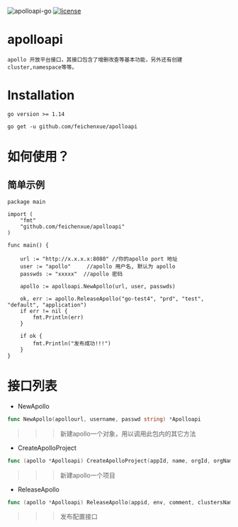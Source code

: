 ![apolloapi-go](https://img.shields.io/badge/apolloapi--go-v0.1-brightgreen)
[![license](http://dmlc.github.io/img/apache2.svg)](https://github.com/feichenxue/apolloapi/blob/master/LICENSE)

apolloapi
=========

```
apollo 开放平台接口，其接口包含了增删改查等基本功能，另外还有创建cluster,namespace等等。
```

# Installation

```
go version >= 1.14
```

```
go get -u github.com/feichenxue/apolloapi
```

# 如何使用？

## 简单示例


```golang
package main

import (
	"fmt"
	"github.com/feichenxue/apolloapi"
)

func main() {

	url := "http://x.x.x.x:8080" //你的apollo port 地址
	user := "apollo"     //apollo 用户名, 默认为 apollo
	passwds := "xxxxx"  //apollo 密码

	apollo := apolloapi.NewApollo(url, user, passwds)

	ok, err := apollo.ReleaseApollo("go-test4", "prd", "test", "default", "application")
	if err != nil {
		fmt.Println(err)
	}

	if ok {
		fmt.Println("发布成功!!!")
	}
}
```

# 接口列表

* NewApollo

```go
func NewApollo(apollourl, username, passwd string) *Apolloapi
```
>>>新建apollo一个对象，用以调用此包内的其它方法

* CreateApolloProject

```go
func (apollo *Apolloapi) CreateApolloProject(appId, name, orgId, orgName, ownerName string) (bool, error)
```
>>>新建apollo一个项目

* ReleaseApollo

```go
func (apollo *Apolloapi) ReleaseApollo(appid, env, comment, clustersName, namespaceName string) (bool, error)
```
>>>发布配置接口

